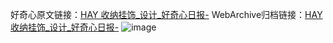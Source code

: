 好奇心原文链接：[HAY 收纳挂饰_设计_好奇心日报-](https://www.qdaily.com/articles/3635.html)
WebArchive归档链接：[HAY 收纳挂饰_设计_好奇心日报-](http://web.archive.org/web/20190623152618/https://www.qdaily.com/articles/3635.html)
![image](http://ww3.sinaimg.cn/large/007d5XDpgy1g3vcrgyg7nj30u03mp7jq)